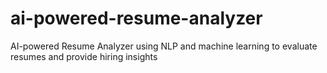 # ai-powered-resume-analyzer
AI-powered Resume Analyzer using NLP and machine learning to evaluate resumes and provide hiring insights
